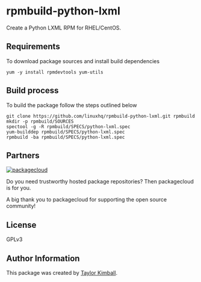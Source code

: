 # rpmbuild-python-lxml

Create a Python LXML RPM for RHEL/CentOS.

## Requirements

To download package sources and install build dependencies

    yum -y install rpmdevtools yum-utils

## Build process

To build the package follow the steps outlined below

    git clone https://github.com/linuxhq/rpmbuild-python-lxml.git rpmbuild
    mkdir -p rpmbuild/SOURCES
    spectool -g -R rpmbuild/SPECS/python-lxml.spec
    yum-builddep rpmbuild/SPECS/python-lxml.spec
    rpmbuild -ba rpmbuild/SPECS/python-lxml.spec

## Partners

[![packagecloud](http://dka575ofm4ao0.cloudfront.net/pages-transactional_logos/retina/10543/gKme3F4XRaC5EyKJzKsA)](https://packagecloud.io)

Do you need trustworthy hosted package repositories?  Then packagecloud is for you.

A big thank you to packagecloud for supporting the open source community!

## License

GPLv3

## Author Information

This package was created by [Taylor Kimball](http://www.linuxhq.org).
